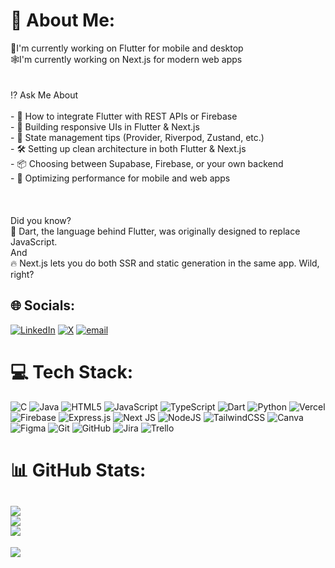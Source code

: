 # 💫 About Me:
📱I'm currently working on Flutter for mobile and desktop<br>🕸️I'm currently working on Next.js for modern web apps<br><br><br>⁉️ Ask Me About<br><br>- 🧩 How to integrate Flutter with REST APIs or Firebase  <br>- 🎯 Building responsive UIs in Flutter & Next.js  <br>- 🔄 State management tips (Provider, Riverpod, Zustand, etc.)  <br>- 🛠️ Setting up clean architecture in both Flutter & Next.js  <br>- 📦 Choosing between Supabase, Firebase, or your own backend  <br>- 🚀 Optimizing performance for mobile and web apps  <br><br><br><br>Did you know?  <br>🧠 Dart, the language behind Flutter, was originally designed to replace JavaScript.  <br>And <br>🔥 Next.js lets you do both SSR  and static generation in the same app. Wild, right?<br>


## 🌐 Socials:
[![LinkedIn](https://img.shields.io/badge/LinkedIn-%230077B5.svg?logo=linkedin&logoColor=white)](https://linkedin.com/in/besufkad-ayele) [![X](https://img.shields.io/badge/X-black.svg?logo=X&logoColor=white)](https://x.com/ayele_besufkad) [![email](https://img.shields.io/badge/Email-D14836?logo=gmail&logoColor=white)](mailto:ayebesufkad@gmail.com) 

# 💻 Tech Stack:
![C](https://img.shields.io/badge/c-%2300599C.svg?style=for-the-badge&logo=c&logoColor=white) ![Java](https://img.shields.io/badge/java-%23ED8B00.svg?style=for-the-badge&logo=openjdk&logoColor=white) ![HTML5](https://img.shields.io/badge/html5-%23E34F26.svg?style=for-the-badge&logo=html5&logoColor=white) ![JavaScript](https://img.shields.io/badge/javascript-%23323330.svg?style=for-the-badge&logo=javascript&logoColor=%23F7DF1E) ![TypeScript](https://img.shields.io/badge/typescript-%23007ACC.svg?style=for-the-badge&logo=typescript&logoColor=white) ![Dart](https://img.shields.io/badge/dart-%230175C2.svg?style=for-the-badge&logo=dart&logoColor=white) ![Python](https://img.shields.io/badge/python-3670A0?style=for-the-badge&logo=python&logoColor=ffdd54) ![Vercel](https://img.shields.io/badge/vercel-%23000000.svg?style=for-the-badge&logo=vercel&logoColor=white) ![Firebase](https://img.shields.io/badge/firebase-%23039BE5.svg?style=for-the-badge&logo=firebase) ![Express.js](https://img.shields.io/badge/express.js-%23404d59.svg?style=for-the-badge&logo=express&logoColor=%2361DAFB) ![Next JS](https://img.shields.io/badge/Next-black?style=for-the-badge&logo=next.js&logoColor=white) ![NodeJS](https://img.shields.io/badge/node.js-6DA55F?style=for-the-badge&logo=node.js&logoColor=white) ![TailwindCSS](https://img.shields.io/badge/tailwindcss-%2338B2AC.svg?style=for-the-badge&logo=tailwind-css&logoColor=white) ![Canva](https://img.shields.io/badge/Canva-%2300C4CC.svg?style=for-the-badge&logo=Canva&logoColor=white) ![Figma](https://img.shields.io/badge/figma-%23F24E1E.svg?style=for-the-badge&logo=figma&logoColor=white) ![Git](https://img.shields.io/badge/git-%23F05033.svg?style=for-the-badge&logo=git&logoColor=white) ![GitHub](https://img.shields.io/badge/github-%23121011.svg?style=for-the-badge&logo=github&logoColor=white) ![Jira](https://img.shields.io/badge/jira-%230A0FFF.svg?style=for-the-badge&logo=jira&logoColor=white) ![Trello](https://img.shields.io/badge/Trello-%23026AA7.svg?style=for-the-badge&logo=Trello&logoColor=white)
# 📊 GitHub Stats:
![](https://github-readme-stats.vercel.app/api?username=besufkad-ayele&theme=dark&hide_border=false&include_all_commits=true&count_private=true)<br/>
![](https://nirzak-streak-stats.vercel.app/?user=besufkad-ayele&theme=dark&hide_border=false)<br/>
![](https://github-readme-stats.vercel.app/api/top-langs/?username=besufkad-ayele&theme=dark&hide_border=false&include_all_commits=true&count_private=true&layout=compact)
---
[![](https://visitcount.itsvg.in/api?id=besufkad-ayele&icon=0&color=0)](https://visitcount.itsvg.in)

<!-- Proudly created with GPRM ( https://gprm.itsvg.in ) -->
